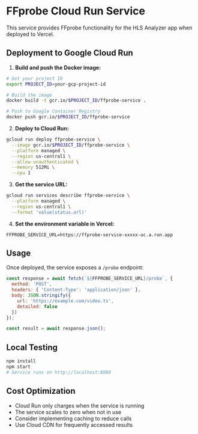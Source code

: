 # FFprobe Cloud Run Service

This service provides FFprobe functionality for the HLS Analyzer app when deployed to Vercel.

## Deployment to Google Cloud Run

1. **Build and push the Docker image:**
```bash
# Set your project ID
export PROJECT_ID=your-gcp-project-id

# Build the image
docker build -t gcr.io/$PROJECT_ID/ffprobe-service .

# Push to Google Container Registry
docker push gcr.io/$PROJECT_ID/ffprobe-service
```

2. **Deploy to Cloud Run:**
```bash
gcloud run deploy ffprobe-service \
  --image gcr.io/$PROJECT_ID/ffprobe-service \
  --platform managed \
  --region us-central1 \
  --allow-unauthenticated \
  --memory 512Mi \
  --cpu 1
```

3. **Get the service URL:**
```bash
gcloud run services describe ffprobe-service \
  --platform managed \
  --region us-central1 \
  --format 'value(status.url)'
```

4. **Set the environment variable in Vercel:**
```
FFPROBE_SERVICE_URL=https://ffprobe-service-xxxxx-uc.a.run.app
```

## Usage

Once deployed, the service exposes a `/probe` endpoint:

```javascript
const response = await fetch(`${FFPROBE_SERVICE_URL}/probe`, {
  method: 'POST',
  headers: { 'Content-Type': 'application/json' },
  body: JSON.stringify({
    url: 'https://example.com/video.ts',
    detailed: false
  })
});

const result = await response.json();
```

## Local Testing

```bash
npm install
npm start
# Service runs on http://localhost:8080
```

## Cost Optimization

- Cloud Run only charges when the service is running
- The service scales to zero when not in use
- Consider implementing caching to reduce calls
- Use Cloud CDN for frequently accessed results 